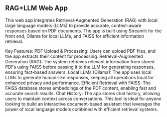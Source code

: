 ## RAG+LLM Web App
This web app integrates Retrieval-Augmented Generation (RAG) with local large language models (LLMs) to provide accurate, context-aware responses based on PDF documents. The app is built using Streamlit for the front end, Ollama for local LLMs, and FAISS for efficient information retrieval.

Key Features:
PDF Upload & Processing: Users can upload PDF files, and the app extracts their content for processing.
Retrieval-Augmented Generation (RAG): The system retrieves relevant information from stored PDFs using FAISS before passing it to the LLM for generating responses, ensuring fact-based answers.
Local LLMs (Ollama): The app uses local LLMs to generate human-like responses, keeping all operations local for enhanced privacy and performance.
Efficient Retrieval with FAISS: The FAISS database stores embeddings of the PDF content, enabling fast and accurate search results.
Chat History: The app stores chat history, allowing users to maintain context across conversations.
This tool is ideal for anyone looking to build an interactive document-based assistant that leverages the power of local language models combined with efficient retrieval systems.
